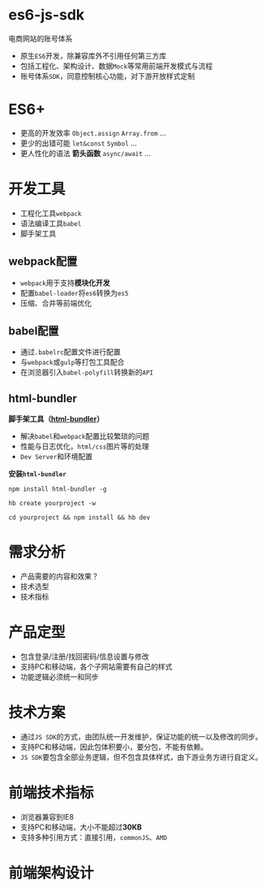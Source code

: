 # es6-js-sdk
电商网站的账号体系

- 原生`ES6`开发，除兼容库外不引用任何第三方库
- 包括工程化、架构设计、数据`Mock`等常用前端开发模式与流程
- 账号体系`SDK`，同意控制核心功能，对下游开放样式定制

# ES6+ #

- 更高的开发效率 `Object.assign` `Array.from` ...
- 更少的出错可能 `let&const` `Symbol` ...
- 更人性化的语法 **箭头函数** `async/await` ...

# 开发工具 #

- 工程化工具`webpack`
- 语法编译工具`babel`
- 脚手架工具

## webpack配置 ##

- `webpack`用于支持**模块化开发**
- 配置`babel-loader`将`es6`转换为`es5`
- 压缩、合并等前端优化

## babel配置 ##

- 通过`.babelrc`配置文件进行配置
- 与`webpack`或`gulp`等打包工具配合
- 在浏览器引入`babel-polyfill`转换新的`API`

## html-bundler ##

**脚手架工具（[html-bundler](https://github.com/be-fe/html-bundler)）**

- 解决`babel`和`webpack`配置比较繁琐的问题
- 性能与日志优化，`html/css`图片等的处理
- `Dev Server`和环境配置

**安装`html-bundler`**

    npm install html-bundler -g
    
    hb create yourproject -w
    
    cd yourproject && npm install && hb dev

# 需求分析 #

- 产品需要的内容和效果？
- 技术选型
- 技术指标

# 产品定型 #

- 包含登录/注册/找回密码/信息设置与修改
- 支持PC和移动端，各个子网站需要有自己的样式
- 功能逻辑必须统一和同步

# 技术方案 #

- 通过`JS SDK`的方式，由团队统一开发维护，保证功能的统一以及修改的同步。
- 支持PC和移动端，因此包体积要小，要分包，不能有依赖。
- `JS SDK`要包含全部业务逻辑，但不包含具体样式，由下游业务方进行自定义。

# 前端技术指标 #

- 浏览器兼容到IE8
- 支持PC和移动端，大小不能超过**30KB**
- 支持多种引用方式：直接引用，`commonJS`、`AMD`

# 前端架构设计 #

